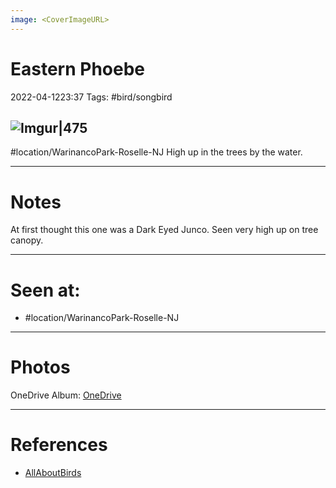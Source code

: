 ```yaml
---
image: <CoverImageURL>
---
```


# **Eastern Phoebe**
2022-04-1223:37
Tags: #bird/songbird 


## ![Imgur|475](https://i.imgur.com/6Do7SYD.png)
#location/WarinancoPark-Roselle-NJ 
High up in the trees by the water.

---------------------------------------------------------------
# **Notes**
At first thought this one was a Dark Eyed Junco. Seen very high up on tree canopy.

---------------------------------------------------------------
# Seen at:
-   #location/WarinancoPark-Roselle-NJ 

---------------------------------------------------------------
# **Photos**
OneDrive Album: [OneDrive](https://1drv.ms/u/s!AvaIuMdCo_w-z2ELJyWFBb1-iGBj?e=3qdmcU)

---------------------------------------------------------------
# References
- [AllAboutBirds](https://www.allaboutbirds.org/guide/Eastern_Phoebe/overview)